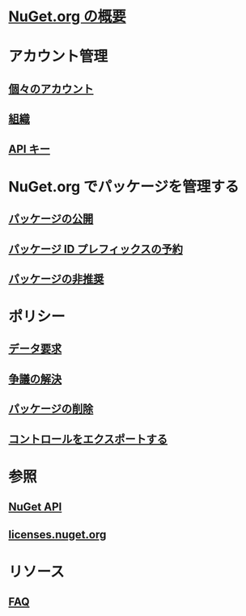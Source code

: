 # [NuGet.org の概要](overview-nuget-org.md)
# アカウント管理
## [個々のアカウント](individual-accounts.md)
## [組織](organizations-on-nuget-org.md)
## [API キー](scoped-api-keys.md)
# NuGet.org でパッケージを管理する
## [パッケージの公開](publish-a-package.md)
## [パッケージ ID プレフィックスの予約](id-prefix-reservation.md)
## [パッケージの非推奨](deprecate-packages.md)
# ポリシー
## [データ要求](policies/Data-requests.md)
## [争議の解決](policies/dispute-resolution.md)
## [パッケージの削除](policies/deleting-packages.md)
## [コントロールをエクスポートする](policies/export-control.md)
# 参照
## [NuGet API](../api/overview.md)
## [licenses.nuget.org](licenses.nuget.org.md)
# リソース
## [FAQ](nuget-org-faq.md)

